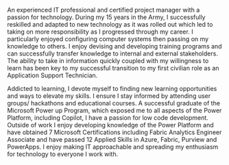 An experienced IT professional and certified project manager with a passion for technology. During my 15 years in the Army, I successfully reskilled and adapted to new technology as it was rolled out which led to taking on more responsibility as I progressed through my career. I particularly enjoyed configuring computer systems then passing on my knowledge to others. I enjoy devising and developing training programs and can successfully transfer knowledge to internal and external stakeholders. The ability to take in information quickly coupled with my willingness to learn has been key to my successful transition to my first civilian role as an Application Support Technician. 

Addicted to learning, I devote myself to finding new learning opportunities and ways to elevate my skills. I ensure I stay informed by attending user groups/ hackathons and educational courses. A successful graduate of the Microsoft Power up Program, which exposed me to all aspects of the Power Platform, including Copilot, I have a passion for low code development. Outside of work I enjoy developing knowledge of the Power Platform and have obtained 7 Microsoft Certifications including Fabric Analytics Engineer Associate and have passed 12 Applied Skills in Azure, Fabric, Purview and PowerApps. I enjoy making IT approachable and spreading my enthusiasm for technology to everyone I work with.
<!---
seanjduddy/seanjduddy is a ✨ special ✨ repository because its `README.md` (this file) appears on your GitHub profile.
You can click the Preview link to take a look at your changes.
--->

